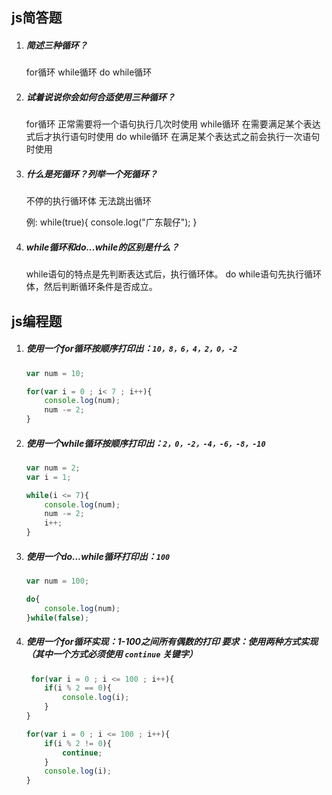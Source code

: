 ## js简答题

1. ##### 简述三种循环？

    for循环 while循环 do while循环

2. ##### 试着说说你会如何合适使用三种循环？

   for循环 正常需要将一个语句执行几次时使用 while循环 在需要满足某个表达式后才执行语句时使用 do while循环 在满足某个表达式之前会执行一次语句时使用

3. ##### 什么是死循环？列举一个死循环？

    不停的执行循环体 无法跳出循环

   例: while(true){ console.log("广东靓仔"); }

4. ##### while循环和do...while的区别是什么？

    while语句的特点是先判断表达式后，执行循环体。 do while语句先执行循环体，然后判断循环条件是否成立。

## js编程题

1. ##### 使用一个for循环按顺序打印出：`10，8，6，4，2，0，-2`

   ```js
   var num = 10;
   
   for(var i = 0 ; i< 7 ; i++){
       console.log(num);
       num -= 2;
   }
   ```

2. ##### 使用一个while循环按顺序打印出：`2，0，-2，-4，-6，-8，-10`

   ```js
   var num = 2;
   var i = 1;
   
   while(i <= 7){
       console.log(num);
       num -= 2;
       i++;
   }
   ```

3. ##### 使用一个do...while循环打印出：`100`

   ```js
   var num = 100;
   
   do{
       console.log(num);
   }while(false);
   ```

4. ##### 使用一个for循环实现：1-100之间所有偶数的打印 要求：使用两种方式实现（其中一个方式必须使用 `continue` 关键字）

   ```js
    for(var i = 0 ; i <= 100 ; i++){
       if(i % 2 == 0){
           console.log(i);
       }
   }
   
   for(var i = 0 ; i <= 100 ; i++){
       if(i % 2 != 0){
           continue;
       }
       console.log(i);    
   }
   ```

